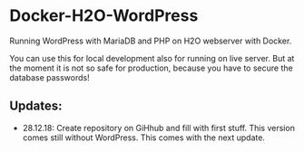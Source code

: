 # Docker-H2O-WordPress
Running WordPress with MariaDB and PHP on H2O webserver with Docker. 

You can use this for local development also for running on live server. But at the moment it is not so safe for production, because you have to secure the database passwords! 

## Updates:
- 28.12.18: Create repository on GiHhub and fill with first stuff. This version comes still without WordPress. This comes with the next update. 
